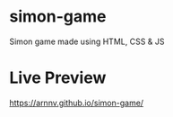 # simon-game

Simon game made using HTML, CSS &amp; JS

# Live Preview

https://arnnv.github.io/simon-game/
